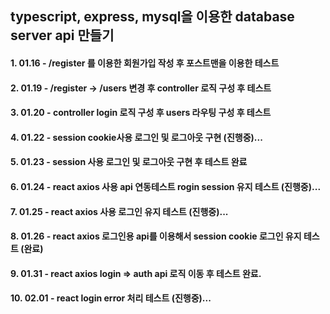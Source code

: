 ## typescript, express, mysql을 이용한 database server api 만들기

#### 1. 01.16 - /register 를 이용한 회원가입 작성 후 포스트맨을 이용한 테스트

#### 2. 01.19 - /register -> /users 변경 후 controller 로직 구성 후 테스트

#### 3. 01.20 - controller login 로직 구성 후 users 라우팅 구성 후 테스트

#### 4. 01.22 - session cookie사용 로그인 및 로그아웃 구현 (진행중)...

#### 5. 01.23 - session 사용 로그인 및 로그아웃 구현 후 테스트 완료

#### 6. 01.24 - react axios 사용 api 연동테스트 rogin session 유지 테스트 (진행중)...

#### 7. 01.25 - react axios 사용 로그인 유지 테스트 (진행중)...

#### 8. 01.26 - react axios 로그인용 api를 이용해서 session cookie 로그인 유지 테스트 (완료)

#### 9. 01.31 - react axios login => auth api 로직 이동 후 테스트 완료.

#### 10. 02.01 - react login error 처리 테스트 (진행중)...
